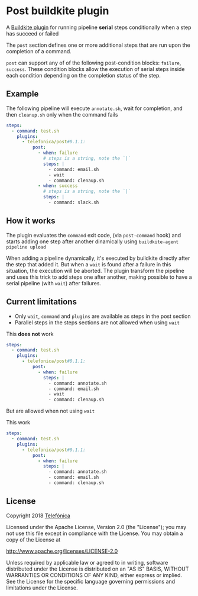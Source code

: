 # Post buildkite plugin

A [Buildkite plugin](https://buildkite.com/docs/agent/v3/plugins) for
running pipeline **serial** steps conditionally when a step has succeed
or failed

The `post` section defines one or more additional steps that are run upon
the completion of a command.

`post` can support any of of the following post-condition blocks: `failure`, `success`.
These condition blocks allow the execution of serial steps inside each condition
depending on the completion status of the step.

## Example

The following pipeline will execute `annotate.sh`, wait for completion, and then `cleanup.sh` only when the command fails

```yml
steps:
  - command: test.sh
    plugins:
      - telefonica/post#0.1.1:
          post:
            - when: failure
              # steps is a string, note the `|`
              steps: |
                - command: email.sh
                - wait
                - command: clenaup.sh
            - when: success
              # steps is a string, note the `|`
              steps: |
                - command: slack.sh
```

## How it works

The plugin evaluates the `command` exit code, (via `post-command` hook) and starts
adding one step after another dinamically using `buildkite-agent pipeline upload`

When adding a pipeline dynamically, it's executed by buildkite
directly after the step that added it.
But when a `wait` is found after a failure in this situation,
the execution will be aborted.
The plugin transform the pipeline and uses this trick to add
steps one after another, making possible to have a serial
pipeline (with `wait`) after failures.

## Current limitations

- Only `wait`, `command` and `plugins` are available as steps in the post section
- Parallel steps in the steps sections are not allowed when using `wait`

This **does not** work

```yml
steps:
  - command: test.sh
    plugins:
      - telefonica/post#0.1.1:
          post:
            - when: failure
              steps: |
                - command: annotate.sh
                - command: email.sh
                - wait
                - command: clenaup.sh
```

But are allowed when not using `wait`

This work

```yml
steps:
  - command: test.sh
    plugins:
      - telefonica/post#0.1.1:
          post:
            - when: failure
              steps: |
                - command: annotate.sh
                - command: email.sh
                - command: clenaup.sh
```

## License

Copyright 2018 [Telefónica](http://www.telefonica.com)

Licensed under the Apache License, Version 2.0 (the "License"); you may not use this file except in compliance with the License. You may obtain a copy of the License at

http://www.apache.org/licenses/LICENSE-2.0

Unless required by applicable law or agreed to in writing, software distributed under the License is distributed on an "AS IS" BASIS, WITHOUT WARRANTIES OR CONDITIONS OF ANY KIND, either express or implied. See the License for the specific language governing permissions and limitations under the License.

